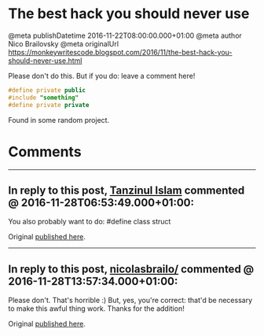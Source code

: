# The best hack you should never use

@meta publishDatetime 2016-11-22T08:00:00.000+01:00
@meta author Nico Brailovsky
@meta originalUrl https://monkeywritescode.blogspot.com/2016/11/the-best-hack-you-should-never-use.html

Please don't do this. But if you do: leave a comment here!

```c++
#define private public
#include "something"
#define private private
```

Found in some random project.

# Comments

---
## In reply to this post, [Tanzinul Islam]() commented @ 2016-11-28T06:53:49.000+01:00:

You also probably want to do: #define class struct

Original [published here](md_blog/2016/1122_Thebesthackyoushouldneveruse.md).

---
## In reply to this post, [nicolasbrailo/](md_blog/aboutme.md) commented @ 2016-11-28T13:57:34.000+01:00:

Please don't. That's horrible :)
But, yes, you're correct: that'd be necessary to make this awful thing work. Thanks for the addition!

Original [published here](md_blog/2016/1122_Thebesthackyoushouldneveruse.md).
